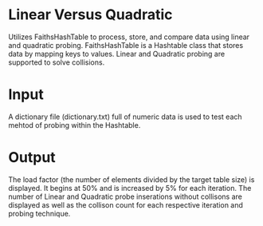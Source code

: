 # Linear Versus Quadratic
Utilizes FaithsHashTable to process, store, and compare data using linear and quadratic probing. 
FaithsHashTable is a Hashtable class that stores data by mapping keys to values. Linear and Quadratic probing are supported to solve collisions.

# Input 
A dictionary file (dictionary.txt) full of numeric data is used to test each mehtod of probing within the Hashtable.

# Output
The load factor (the number of elements divided by the target table size) is displayed. It begins at 50% and is increased by 5% for each iteration. 
The number of Linear and Quadratic probe inserations without collisons are displayed as well as the collison count for each respective iteration and probing technique.
